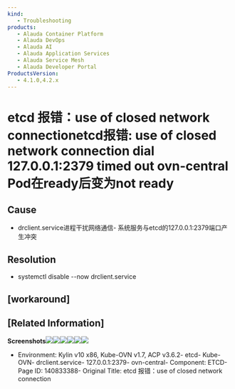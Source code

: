 ```yaml
---
kind:
   - Troubleshooting
products: 
   - Alauda Container Platform
   - Alauda DevOps
   - Alauda AI
   - Alauda Application Services
   - Alauda Service Mesh
   - Alauda Developer Portal
ProductsVersion:
   - 4.1.0,4.2.x
---
```

<!-- A type of document that involves encountering a fault, diag...it, performing root cause analysis, and providing solutions. -->
# etcd 报错：use of closed network connectionetcd报错: use of closed network connection dial 127.0.0.1:2379 timed out ovn-central Pod在ready后变为not ready
## Cause
- drclient.service进程干扰网络通信- 系统服务与etcd的127.0.0.1:2379端口产生冲突
## Resolution
- systemctl disable --now drclient.service
## [workaround]
## [Related Information]
**Screenshots**![](assets/etcd-bao-cuo-use-of-closed-network-connection/image2023-4-4_15-17-24.png)![](assets/etcd-bao-cuo-use-of-closed-network-connection/image2023-4-4_15-13-31.png)![](assets/etcd-bao-cuo-use-of-closed-network-connection/image2023-4-4_15-14-0.png)![](assets/etcd-bao-cuo-use-of-closed-network-connection/image2023-4-4_15-15-25.png)![](assets/etcd-bao-cuo-use-of-closed-network-connection/image2023-4-4_15-16-7.png)![](assets/etcd-bao-cuo-use-of-closed-network-connection/image2023-4-4_15-18-44.png)
- Environment: Kylin v10 x86, Kube-OVN v1.7, ACP v3.6.2- etcd- Kube-OVN- drclient.service- 127.0.0.1:2379- ovn-central- Component: ETCD- Page ID: 140833388- Original Title: etcd 报错：use of closed network connection